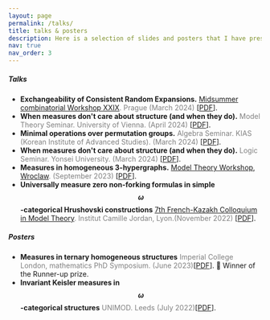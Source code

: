 ```yaml
---
layout: page
permalink: /talks/
title: talks & posters
description: Here is a selection of slides and posters that I have presented at conferences or seminars. Please email me if you would like the slides or notes from any talk that I haven't uploaded on this site yet.
nav: true
nav_order: 3
---
```


##### **Talks**
* **Exchangeability of Consistent Random Expansions.** <span style="color:gray">
[Midsummer combinatorial Workshop XXIX](https://www.mff.cuni.cz/en/kam/events/mcw/mcw-2024). Prague (March 2024)
</span>[[PDF](http://paolomarimon.github.io/assets/pdf/talks/MidsummerCombinatorics2024.pdf)].
* **When measures don't care about structure (and when they do).** <span style="color:gray">
Model Theory Seminar. University of Vienna. (April 2024)
</span>[[PDF](http://paolomarimon.github.io/assets/pdf/talks/Vienna_talk_2024.pdf)].
* **Minimal operations over permutation groups.** <span style="color:gray">
Algebra Seminar. KIAS (Korean Institute of Advanced Studies). (March 2024)
</span>[[PDF](http://paolomarimon.github.io/assets/pdf/talks/KIAS_talk_2024.pdf)].
* **When measures don't care about structure (and when they do).** <span style="color:gray">
Logic Seminar. Yonsei University. (March 2024)
</span>[[PDF](http://paolomarimon.github.io/assets/pdf/talks/Yonsei_talk_2024.pdf)].
* **Measures in homogeneous 3-hypergraphs.** <span style="color:gray">
[Model Theory Workshop, Wroclaw](https://www.math.uni.wroc.pl/~pkowa/work23.html). (September 2023)
</span>[[PDF](http://paolomarimon.github.io/assets/pdf/talks/Wroclaw_talk.pdf)].
* **Universally measure zero non-forking formulas in
simple $$\omega $$-categorical Hrushovski constructions** <span style="color:gray"> [7th French-Kazakh Colloquium in Model Theory](http://math.univ-lyon1.fr/homes-www/wagner/7CFK/7CFK.html). Institut
Camille Jordan, Lyon.(November 2022) </span>[[PDF](http://paolomarimon.github.io/assets/pdf/talks/LYON_talk_2022.pdf)].

##### **Posters**
* **Measures in ternary homogeneous structures** <span style="color:gray">Imperial College London, mathematics PhD Symposium. (June 2023)</span>[[PDF](http://paolomarimon.github.io/assets/pdf/posters/TERNARY_poster.pdf)]. :tada: Winner of the Runner-up prize.
* **Invariant Keisler measures in $$\omega$$-categorical structures**  <span style="color:gray"> UNIMOD. Leeds (July 2022)</span>[[PDF](http://paolomarimon.github.io/assets/pdf/posters/UNIMOD_poster.pdf)].

